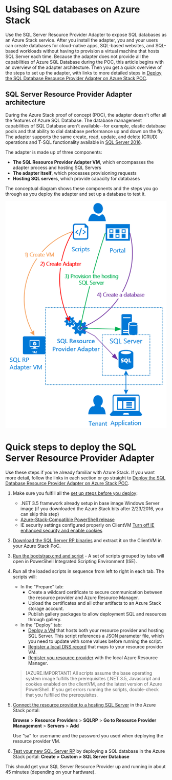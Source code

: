 <properties
	pageTitle="Add a SQL Server resource provider to Azure Stack"
	description="Add a SQL Server resource provider to Azure Stack"
	services="azure-stack"
	documentationCenter=""
	authors="Dumagar"
	manager="bradleyb"
	editor=""/>

<tags
	ms.service="multiple"
	ms.workload="na"
	ms.tgt_pltfrm="na"
	ms.devlang="na"
	ms.topic="article"
	ms.date="04/20/2016"
	ms.author="dumagar"/>

# Using SQL databases on Azure Stack

Use the SQL Server Resource Provider Adapter to expose SQL databases as an Azure Stack service. After you install the adapter, you and your users can create databases for cloud-native apps, SQL-based websites, and SQL-based workloads without having to provision a virtual machine that hosts SQL Server each time. Because the adapter does not provide all the capabilities of Azure SQL Database during the POC, this article begins with an overview of the adapter architecture. Then you get a quick overview of the steps to set up the adapter, with links to more detailed steps in [Deploy the SQL Database Resource Provider Adapter on Azure Stack POC](azure-stack-sql-rp-deploy-long.md).

## SQL Server Resource Provider Adapter architecture
During the Azure Stack proof of concept (POC), the adapter doesn't offer all the features of Azure SQL Database. The database management capabilities of SQL Database aren't available--for example, elastic database pools and that ability to dial database performance up and down on the fly. The adapter supports the same create, read, update, and delete (CRUD) operations and T-SQL functionality available in [SQL Server 2016](https://msdn.microsoft.com/en-us/library/ms130214.aspx).

The adapter is made up of three components:

- **The SQL Resource Provider Adapter VM**, which encompasses the adapter process and hosting SQL Servers
- **The adapter itself**, which processes provisioning requests
- **Hosting SQL servers**, which provide capacity for databases

The conceptual diagram shows these components and the steps you go through as you deploy the adapter and set up a database to test it.

![Azure Stack SQL Resource Provider Adapter simple architecture](./media/azure-stack-sql-rp-deploy-short/sqlrparch.png)


# Quick steps to deploy the SQL Server Resource Provider Adapter
Use these steps if you're already familiar with Azure Stack. If you want more detail, follow the links in each section or go straight to [Deploy the SQL Database Resource Provider Adapter on Azure Stack POC](azure-stack-sql-rp-deploy-long.md).

1.  Make sure you fulfill all the [set up steps before you deploy](azure-stack-sql-rp-deploy-long.md#set-up-steps-before-you-deploy):

    - .NET 3.5 framework already setup in base image Windows Server image (if you downloaded the Azure Stack bits after 2/23/2016, you can skip this step)
    - [Azure-Stack-Compatible PowerShell release](http://aka.ms/azStackPsh)
    - IE security settings configured properly on ClientVM [Turn off IE enhanced security and enable cookies](azure-stack-sql-rp-deploy-long.md#Turn-off-IE-enhanced-security-and-enable-cookies)

2. [Download the SQL Server RP binaries](http://aka.ms/massqlrprfrsh) and extract it on the ClientVM in your Azure Stack PoC.

3. [Run the bootstrap.cmd and script](azure-stack-sql-rp-deploy-long.md#Bootstrap-the-resource-provider-deployment-PowerShell-and-Prepare-for-deployment) - A set of scripts grouped by tabs will open in PowerShell Integrated Scripting Environment (ISE).

4. Run all the loaded scripts in sequence from left to right in each tab. The scripts will:
    - In the “Prepare” tab:
        - Create a wildcard certificate to secure communication between the resource provider and Azure Resource Manager.
        - Upload the certificates and all other artifacts to an Azure Stack storage account.
        - Publish gallery packages to allow deployment SQL and resources through gallery.
    - In the “Deploy” tab:
        - [Deploy a VM](azure-stack-sql-rp-deploy-long.md#Deploy-your-SQL-RP-Resource-Provider-VM) that hosts both your resource provider and hosting SQL Server. This script references a JSON parameter file, which you need to update with some values before running the script.
        - [Register a local DNS record](azure-stack-sql-rp-deploy-long.md#Update-the-local-DNS) that maps to your resource provider VM.
        - [Register you resource provider](azure-stack-sql-rp-deploy-long.md#Register-the-SQL-RP-Resource-Provider) with the local Azure Resource Manager.

    > [AZURE.IMPORTANT] All scripts assume the base operating system image fulfills the prerequisites (.NET 3.5, Javascript and cookies enabled on the clientVM, and the latest version of Azure PowerShell. If you get errors running the scripts, double-check that you fulfilled the prerequisites.

5. [Connect the resource provider to a hosting SQL Server](#Provide-capacity-to-your-SQL-Resource-Provider-by-connecting-it-to-a-hosting-SQL-server) in the Azure Stack portal:

    **Browse** &gt; **Resource** **Providers** &gt; **SQLRP** &gt; **Go to Resource Provider** **Management** &gt; **Servers** &gt; **Add**

    Use “sa” for username and the password you used when deploying the resource provider VM.

6. [Test your new SQL Server RP](/azure-stack-sql-rp-deploy-long.md#test-your-deployment-create-your-first-sql-database) by deploying a SQL database in the Azure Stack portal:
**Create &gt; Custom &gt; SQL Server Database**

This should get your SQL Server Resource Provider up and running in about 45 minutes (depending on your hardware).
